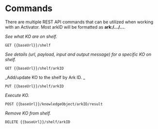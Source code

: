 # Commands

There are multiple REST API commands that can be utilized when working with an Activator. Most arkID will be formatted as **ark:/.../...**.

_See what KO are on shelf._

```
GET {{baseUrl}}/shelf
```



_See details \(url, payload, input and output message\) for a specific KO on shelf._

```
GET {{baseUrl}}/shelf/arkID
```



_Add/update KO to the shelf by Ark ID. _

```
PUT {{baseUrl}}/shelf/arkID
```



_Execute KO._

```
POST {{baseUrl}}/knowledgeObject/arkID/result
```



_Remove KO from shelf._

```
DELETE {{baseUrl}}/shelf/arkID
```



